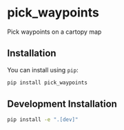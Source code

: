 # pick_waypoints

Pick waypoints on a cartopy map

## Installation

You can install using `pip`:

```bash
pip install pick_waypoints
```

## Development Installation


```bash
pip install -e ".[dev]"
```

